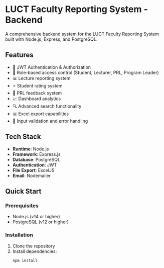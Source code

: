 # LUCT Faculty Reporting System - Backend

A comprehensive backend system for the LUCT Faculty Reporting System built with Node.js, Express, and PostgreSQL.

## Features

- 🔐 JWT Authentication & Authorization
- 👥 Role-based access control (Student, Lecturer, PRL, Program Leader)
- 📊 Lecture reporting system
- ⭐ Student rating system
- 💬 PRL feedback system
- 📈 Dashboard analytics
- 🔍 Advanced search functionality
- 📊 Excel export capabilities
- 🎯 Input validation and error handling

## Tech Stack

- **Runtime**: Node.js
- **Framework**: Express.js
- **Database**: PostgreSQL
- **Authentication**: JWT
- **File Export**: ExcelJS
- **Email**: Nodemailer

## Quick Start

### Prerequisites

- Node.js (v14 or higher)
- PostgreSQL (v12 or higher)

### Installation

1. Clone the repository
2. Install dependencies:
   ```bash
   npm install